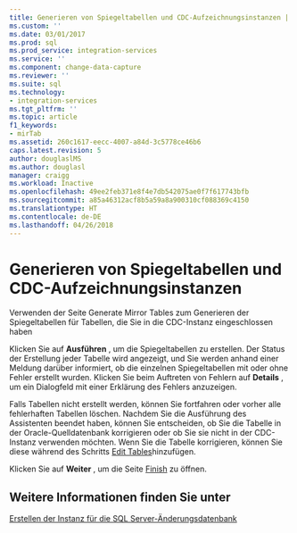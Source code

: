 ```yaml
---
title: Generieren von Spiegeltabellen und CDC-Aufzeichnungsinstanzen | Microsoft-Dokumentation
ms.custom: ''
ms.date: 03/01/2017
ms.prod: sql
ms.prod_service: integration-services
ms.service: ''
ms.component: change-data-capture
ms.reviewer: ''
ms.suite: sql
ms.technology:
- integration-services
ms.tgt_pltfrm: ''
ms.topic: article
f1_keywords:
- mirTab
ms.assetid: 260c1617-eecc-4007-a84d-3c5778ce46b6
caps.latest.revision: 5
author: douglaslMS
ms.author: douglasl
manager: craigg
ms.workload: Inactive
ms.openlocfilehash: 49ee2feb371e8f4e7db542075ae0f7f617743bfb
ms.sourcegitcommit: a85a46312acf8b5a59a8a900310cf088369c4150
ms.translationtype: HT
ms.contentlocale: de-DE
ms.lasthandoff: 04/26/2018
---
```

# <a name="generate-mirror-tables-and-cdc-capture-instances"></a>Generieren von Spiegeltabellen und CDC-Aufzeichnungsinstanzen
  Verwenden der Seite Generate Mirror Tables zum Generieren der Spiegeltabellen für Tabellen, die Sie in die CDC-Instanz eingeschlossen haben  
  
 Klicken Sie auf **Ausführen** , um die Spiegeltabellen zu erstellen. Der Status der Erstellung jeder Tabelle wird angezeigt, und Sie werden anhand einer Meldung darüber informiert, ob die einzelnen Spiegeltabellen mit oder ohne Fehler erstellt wurden. Klicken Sie beim Auftreten von Fehlern auf **Details** , um ein Dialogfeld mit einer Erklärung des Fehlers anzuzeigen.  
  
 Falls Tabellen nicht erstellt werden, können Sie fortfahren oder vorher alle fehlerhaften Tabellen löschen. Nachdem Sie die Ausführung des Assistenten beendet haben, können Sie entscheiden, ob Sie die Tabelle in der Oracle-Quelldatenbank korrigieren oder ob Sie sie nicht in der CDC-Instanz verwenden möchten. Wenn Sie die Tabelle korrigieren, können Sie diese während des Schritts [Edit Tables](../../integration-services/change-data-capture/edit-tables.md)hinzufügen.  
  
 Klicken Sie auf **Weiter** , um die Seite [Finish](../../integration-services/change-data-capture/finish.md) zu öffnen.  
  
## <a name="see-also"></a>Weitere Informationen finden Sie unter  
 [Erstellen der Instanz für die SQL Server-Änderungsdatenbank](../../integration-services/change-data-capture/how-to-create-the-sql-server-change-database-instance.md)  
  
  
